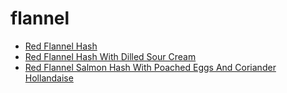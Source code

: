 # flannel

 * [Red Flannel Hash](index/r/red-flannel-hash-5814.json)
 * [Red Flannel Hash With Dilled Sour Cream](index/r/red-flannel-hash-with-dilled-sour-cream-102109.json)
 * [Red Flannel Salmon Hash With Poached Eggs And Coriander Hollandaise](index/r/red-flannel-salmon-hash-with-poached-eggs-and-coriander-hollandaise-234559.json)
